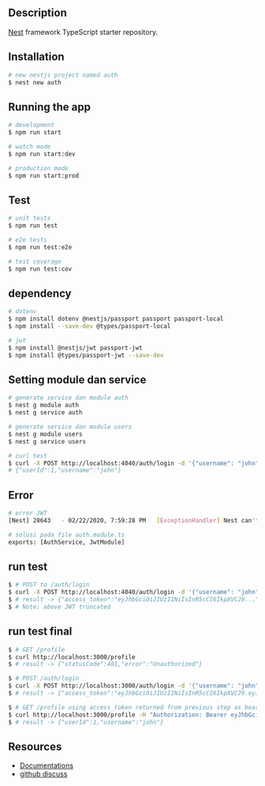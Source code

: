 
## Description

[Nest](https://github.com/nestjs/nest) framework TypeScript starter repository.

## Installation

```bash
# new nestjs project named auth
$ nest new auth
```

## Running the app

```bash
# development
$ npm run start

# watch mode
$ npm run start:dev

# production mode
$ npm run start:prod
```

## Test

```bash
# unit tests
$ npm run test

# e2e tests
$ npm run test:e2e

# test coverage
$ npm run test:cov
```

## dependency
```bash
# dotenv 
$ npm install dotenv @nestjs/passport passport passport-local 
$ npm install --save-dev @types/passport-local

# jwt
$ npm install @nestjs/jwt passport-jwt
$ npm install @types/passport-jwt --save-dev
```

## Setting module dan service
```bash
# generate service dan module auth
$ nest g module auth
$ nest g service auth

# generate service dan module users
$ nest g module users
$ nest g service users

# curl test
$ curl -X POST http://localhost:4040/auth/login -d '{"username": "john", "password": "changeme"}' -H "Content-Type: application/json"
# {"userId":1,"username":"john"}

```

## Error
```bash
# error JWT
[Nest] 28643   - 02/22/2020, 7:59:28 PM   [ExceptionHandler] Nest can't resolve dependencies of the AuthService (UsersService, ?). Please make sure that the argument JwtService at index [1] is available in the AppModule context.'

# solusi pada file auth.module.ts
exports: [AuthService, JwtModule]
```

## run test
```bash
$ # POST to /auth/login
$ curl -X POST http://localhost:4040/auth/login -d '{"username": "john", "password": "changeme"}' -H "Content-Type: application/json"
$ # result -> {"access_token":"eyJhbGciOiJIUzI1NiIsInR5cCI6IkpXVCJ9..."}
$ # Note: above JWT truncated
```

## run test final
```bash
$ # GET /profile
$ curl http://localhost:3000/profile
$ # result -> {"statusCode":401,"error":"Unauthorized"}

$ # POST /auth/login
$ curl -X POST http://localhost:3000/auth/login -d '{"username": "john", "password": "changeme"}' -H "Content-Type: application/json"
$ # result -> {"access_token":"eyJhbGciOiJIUzI1NiIsInR5cCI6IkpXVCJ9.eyJ1c2Vybm... }

$ # GET /profile using access_token returned from previous step as bearer code
$ curl http://localhost:3000/profile -H "Authorization: Bearer eyJhbGciOiJIUzI1NiIsInR5cCI6IkpXVCJ9.eyJ1c2Vybm..."
$ # result -> {"userId":1,"username":"john"}
```

## Resources
- [Documentations](https://docs.nestjs.com/techniques/authentication)
- [github discuss](https://github.com/nestjs/jwt/issues/63)